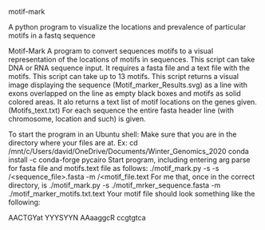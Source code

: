 motif-mark

A python program to visualize the locations and prevalence of particular motifs in a fastq sequence

Motif-Mark
A program to convert sequences motifs to a visual representation of the locations of motifs in sequences.  This script can take DNA or RNA sequence input.  It requires
a fasta file and a text file with the motifs.  This script can take up to 13 motifs. This script returns a visual image displaying the sequence (Motif_marker_Results.svg)
 as a line with exons overlapped on the line as empty black boxes and motifs as solid colored areas.  It alo returns a text list of motif locations on the genes given. (Motifs_text.txt)
 For each sequence the entire fasta header line (with chromosome, location and such) is given.

 To start the program in an Ubuntu shell:
 Make sure that you are in the directory where your files are at. Ex: cd  /mnt/c/Users/david/OneDrive/Documents/Winter_Genomics_2020
conda install -c conda-forge pycairo
Start program, including entering arg parse for fasta file and motifs.text file as follows:
./motif_mark.py -s -s <directory path>/<sequence_file>.fasta -m <directory path>/<motif_file.text
For me that, once in the correct directory, is ./motif_mark.py -s ./motif_mrker_sequence.fasta -m ./motif_marker_motifs.txt.text
Your motif file should look something like the following:

AACTGYat
YYYSYYN
AAaaggcR
ccgtgtca

